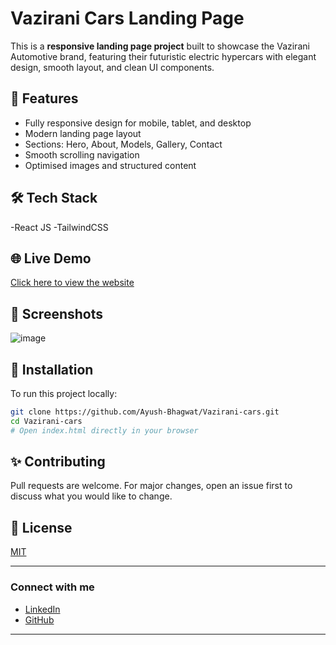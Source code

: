 # Vazirani Cars Landing Page

This is a **responsive landing page project** built to showcase the Vazirani Automotive brand, featuring their futuristic electric hypercars with elegant design, smooth layout, and clean UI components.

## 🚀 Features

- Fully responsive design for mobile, tablet, and desktop
- Modern landing page layout
- Sections: Hero, About, Models, Gallery, Contact
- Smooth scrolling navigation
- Optimised images and structured content

## 🛠️ Tech Stack

-React JS 
-TailwindCSS

## 🌐 Live Demo

[Click here to view the website](https://vazirani-cars.vercel.app/)

## 📸 Screenshots

![image](https://github.com/user-attachments/assets/da603a37-0d6a-4f25-815e-388cf0047bfb)


## 🔧 Installation

To run this project locally:

```bash
git clone https://github.com/Ayush-Bhagwat/Vazirani-cars.git
cd Vazirani-cars
# Open index.html directly in your browser
````

## ✨ Contributing

Pull requests are welcome. For major changes, open an issue first to discuss what you would like to change.

## 📄 License

[MIT](LICENSE)

---

### Connect with me

* [LinkedIn](your-linkedin-link)
* [GitHub](https://github.com/Ayush-Bhagwat)

---
